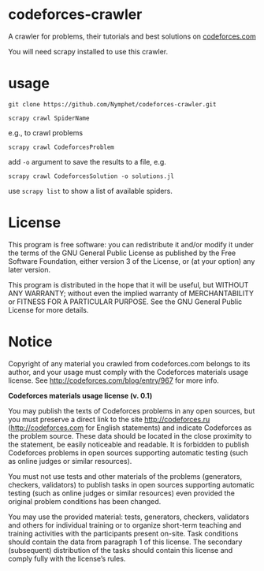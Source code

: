 # codeforces-crawler

A crawler for problems, their tutorials and best solutions on [codeforces.com](http://codeforces.com)

You will need scrapy installed to use this crawler.

# usage

    git clone https://github.com/Nymphet/codeforces-crawler.git
    
    scrapy crawl SpiderName
    
e.g., to crawl problems
    
    scrapy crawl CodeforcesProblem

add `-o` argument to save the results to a file, e.g.

    scrapy crawl CodeforcesSolution -o solutions.jl
    
use `scrapy list` to show a list of available spiders.
    

# License

This program is free software: you can redistribute it and/or modify it under the terms of the GNU General Public License as published by the Free Software Foundation, either version 3 of the License, or (at your option) any later version.

This program is distributed in the hope that it will be useful, but WITHOUT ANY WARRANTY; without even the implied warranty of MERCHANTABILITY or FITNESS FOR A PARTICULAR PURPOSE.  See the GNU General Public License for more details.

# Notice

Copyright of any material you crawled from codeforces.com belongs to its author, and your usage must comply with the Codeforces materials usage license. See http://codeforces.com/blog/entry/967 for more info.

**Codeforces materials usage license (v. 0.1)**

You may publish the texts of Codeforces problems in any open sources, but you must preserve a direct link to the site http://codeforces.ru (http://codeforces.com for English statements) and indicate Codeforces as the problem source. These data should be located in the close proximity to the statement, be easily noticeable and readable. It is forbidden to publish Codeforces problems in open sources supporting automatic testing (such as online judges or similar resources).

You must not use tests and other materials of the problems (generators, checkers, validators) to publish tasks in open sources supporting automatic testing (such as online judges or similar resources) even provided the original problem conditions has been changed.

You may use the provided material: tests, generators, checkers, validators and others for individual training or to organize short-term teaching and training activities with the participants present on-site. Task conditions should contain the data from paragraph 1 of this license. The secondary (subsequent) distribution of the tasks should contain this license and comply fully with the license’s rules.
